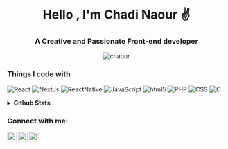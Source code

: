 <div align="center">

# Hello , I'm Chadi Naour ✌️

</div>
<h3 align="center">A Creative and Passionate Front-end developer</h3>
<p align="center"> <img src="https://i.makeagif.com/media/8-17-2015/ow6u2T.gif" alt="cnaour" /> </p>
<h3>Things I code with</h3>
<p>
  <img alt="React" src="https://img.shields.io/badge/-React-45b8d8?style=flat-square&logo=react&logoColor=white" />
  <img alt="NextJs" src="https://img.shields.io/badge/-NextJs-43853d?style=flat-square&logo=Next.js&logoColor=white" />
   <img alt="ReactNative" src="https://img.shields.io/badge/-ReactNative-45b8d8?style=flat-square&logo=ReactNative&logoColor=white" />
  <img alt="JavaScript" src="https://img.shields.io/badge/javascript%20-%23323330.svg?&style=flat-square&logo=javascript&logoColor=%23F7DF1E"/>
  <img alt="html5" src="https://img.shields.io/badge/-HTML5-E34F26?style=flat-square&logo=HTML5&logoColor=white" />
  <img alt="PHP" src="https://img.shields.io/badge/-PHP-4169E1?style=flat-square&logo=PHP&logoColor=white" />
  <img alt="CSS" src="https://img.shields.io/badge/CSS-1E90FF?style=flat-square&logo=Css3&logoColor=white" />
  <img alt="C" src="https://img.shields.io/badge/c%20-%2300599C.svg?&style=flat-square&logo=c&logoColor=white"/>
  
</p>

<details>	
  <summary><b>Github Stats</b></summary>
  <br />
  <img height="180em" src="https://github-profile-summary-cards.vercel.app/api/cards/profile-details?username=ChadiNaour&theme=radical" />
  <br/>
  <img height="180em" src="https://github-profile-summary-cards.vercel.app/api/cards/productive-time?username=ChadiNaour&theme=radical"/>
  <img height="180em" src="https://github-profile-summary-cards.vercel.app/api/cards/stats?username=ChadiNaour&theme=radical"/>
  <img height="180em" src="https://github-profile-summary-cards.vercel.app/api/cards/repos-per-language?username=ChadiNaour&theme=radical"/>
  <img height="180em" src="https://github-profile-summary-cards.vercel.app/api/cards/most-commit-language?username=ChadiNaour&theme=radical"/>

  [![Top Langs](https://github-readme-stats.vercel.app/api/top-langs/?username=ChadiNaour&langs_count=10&theme=radical&hide=c,Makefile)](https://github.com/anuraghazra/github-readme-stats)
</details>

### Connect with me:

[<img align="left" alt="chadi | Twitter" color="white" width="22px" src="https://cdn.jsdelivr.net/npm/simple-icons@v3/icons/twitter.svg" />](https://twitter.com/chadiNaour)
[<img align="left" alt="chadinaour | LinkedI" color="white"  width="22px" src="https://cdn.jsdelivr.net/npm/simple-icons@v3/icons/linkedin.svg" />](https://www.linkedin.com/in/chadinaour/)
[<img align="left" alt="chadiNaour | Instagram" color="white" width="22px" src="https://cdn.jsdelivr.net/npm/simple-icons@v3/icons/instagram.svg" />](https://www.instagram.com/chadiNaour/)

<br />

